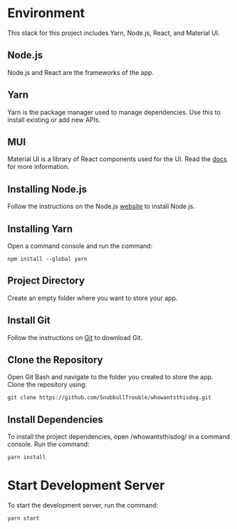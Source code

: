 # Environment

This stack for this project includes Yarn, Node.js, React, and Material UI.

## Node.js

Node.js and React are the frameworks of the app.

## Yarn

Yarn is the package manager used to manage dependencies. Use this to install existing or add new APIs.

## MUI

Material UI is a library of React components used for the UI. Read the [docs](https://mui.com/material-ui/getting-started/) for more information.

## Installing Node.js

Follow the instructions on the Node.js [website](https://nodejs.org/en/download/current) to install Node.js.

## Installing Yarn

Open a command console and run the command:

```
npm install --global yarn
```

## Project Directory

Create an empty folder where you want to store your app.

## Install Git

Follow the instructions on [Git](https://git-scm.com/downloads) to download Git.

## Clone the Repository

Open Git Bash and navigate to the folder you created to store the app. Clone the repository using:

```
git clone https://github.com/SnubbullTrouble/whowantsthisdog.git
```

## Install Dependencies

To install the project dependencies, open /whowantsthisdog/ in a command console. Run the command:

```
yarn install
```

# Start Development Server

To start the development server, run the command:

```
yarn start
```
